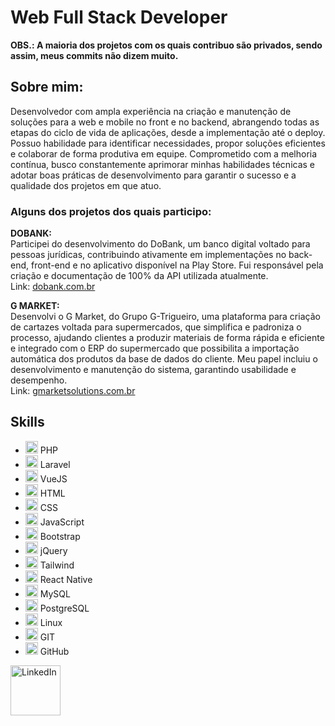 # Web Full Stack Developer

**OBS.: A maioria dos projetos com os quais contribuo são privados, sendo assim, meus commits não dizem muito.**

## Sobre mim:

Desenvolvedor com ampla experiência na criação e manutenção de soluções para a web e mobile no front e no backend, abrangendo todas as etapas do ciclo de vida de aplicações, desde a implementação até o deploy. Possuo habilidade para identificar necessidades, propor soluções eficientes e colaborar de forma produtiva em equipe. Comprometido com a melhoria contínua, busco constantemente aprimorar minhas habilidades técnicas e adotar boas práticas de desenvolvimento para garantir o sucesso e a qualidade dos projetos em que atuo.

### Alguns dos projetos dos quais participo:

**DOBANK:**  
Participei do desenvolvimento do DoBank, um banco digital voltado para pessoas jurídicas, contribuindo ativamente em implementações no back-end, front-end e no aplicativo disponível na Play Store. Fui responsável pela criação e documentação de 100% da API utilizada atualmente.  
Link: [dobank.com.br](https://dobank.com.br)

**G MARKET:**  
Desenvolvi o G Market, do Grupo G-Trigueiro, uma plataforma para criação de cartazes voltada para supermercados, que simplifica e padroniza o processo, ajudando clientes a produzir materiais de forma rápida e eficiente e integrado com o ERP do supermercado que possibilita a importação automática dos produtos da base de dados do cliente. Meu papel incluiu o desenvolvimento e manutenção do sistema, garantindo usabilidade e desempenho.  
Link: [gmarketsolutions.com.br](https://gmarketsolutions.com.br)

## Skills

- <img src="https://simpleicons.org/icons/php.svg" width="20" height="20" alt="PHP"> PHP
- <img src="https://simpleicons.org/icons/laravel.svg" width="20" height="20" alt="Laravel"> Laravel
- <img src="https://simpleicons.org/icons/vuejs.svg" width="20" height="20" alt="VueJS"> VueJS
- <img src="https://simpleicons.org/icons/html5.svg" width="20" height="20" alt="HTML5"> HTML
- <img src="https://simpleicons.org/icons/css3.svg" width="20" height="20" alt="CSS3"> CSS
- <img src="https://simpleicons.org/icons/javascript.svg" width="20" height="20" alt="JavaScript"> JavaScript
- <img src="https://simpleicons.org/icons/bootstrap.svg" width="20" height="20" alt="Bootstrap"> Bootstrap
- <img src="https://simpleicons.org/icons/jquery.svg" width="20" height="20" alt="jQuery"> jQuery
- <img src="https://simpleicons.org/icons/tailwindcss.svg" width="20" height="20" alt="Tailwind"> Tailwind
- <img src="https://simpleicons.org/icons/react.svg" width="20" height="20" alt="React"> React Native
- <img src="https://simpleicons.org/icons/mysql.svg" width="20" height="20" alt="MySQL"> MySQL
- <img src="https://simpleicons.org/icons/postgresql.svg" width="20" height="20" alt="PostgreSQL"> PostgreSQL
- <img src="https://simpleicons.org/icons/linux.svg" width="20" height="20" alt="Linux"> Linux
- <img src="https://simpleicons.org/icons/git.svg" width="20" height="20" alt="GIT"> GIT
- <img src="https://simpleicons.org/icons/github.svg" width="20" height="20" alt="GitHub"> GitHub

[<img src="[https://simpleicons.org/icons/linkedin.svg](https://cdn.jsdelivr.net/gh/devicons/devicon/icons/linkedin/linkedin-original-wordmark.svg)" width="80" alt="LinkedIn">](https://www.linkedin.com/in/edmilson-jarbson-9a3454125)
